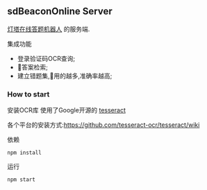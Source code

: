 ## sdBeaconOnline Server
[灯塔在线答题机器人](https://github.com/JesseWo/sdBeaconOnlineBot) 的服务端.

集成功能
* 登录验证码OCR查询;
* 答案检索;
* 建立错题集,用的越多,准确率越高;

### How to start
安装OCR库
使用了Google开源的 [tesseract](https://github.com/tesseract-ocr/tesseract)

各个平台的安装方式:https://github.com/tesseract-ocr/tesseract/wiki

依赖
```
npm install
```

运行
```
npm start
```
